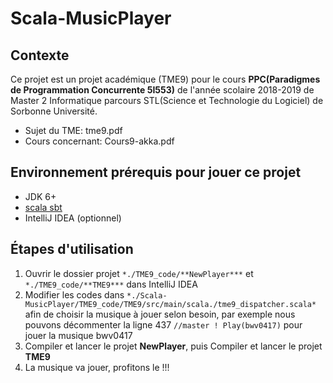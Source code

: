 # Scala-MusicPlayer

## Contexte

Ce projet est un projet académique (TME9) pour le cours **PPC(Paradigmes de Programmation Concurrente 5I553)** de l'année scolaire 2018-2019 de Master 2 Informatique parcours STL(Science et Technologie du Logiciel) de Sorbonne Université.

- Sujet du TME: tme9.pdf
- Cours concernant: Cours9-akka.pdf

## Environnement prérequis pour jouer ce projet

- JDK 6+
- [scala sbt](https://www.scala-sbt.org/index.html)
- IntelliJ IDEA (optionnel)

## Étapes d'utilisation

1. Ouvrir le dossier projet `*./TME9_code/**NewPlayer***` et `*./TME9_code/**TME9***` dans IntelliJ IDEA
2. Modifier les codes dans `*./Scala-MusicPlayer/TME9_code/TME9/src/main/scala./tme9_dispatcher.scala*` afin de choisir la musique à jouer selon besoin, par exemple nous pouvons décommenter la ligne 437 `//master ! Play(bwv0417)` pour jouer la musique bwv0417
3. Compiler et lancer le projet **NewPlayer**, puis Compiler et lancer le projet **TME9**
4. La musique va jouer, profitons le !!!

